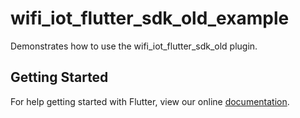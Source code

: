 # wifi_iot_flutter_sdk_old_example

Demonstrates how to use the wifi_iot_flutter_sdk_old plugin.

## Getting Started

For help getting started with Flutter, view our online
[documentation](https://flutter.io/).
